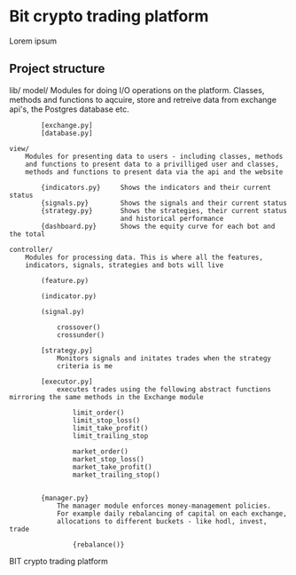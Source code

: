 # Bit crypto trading platform
Lorem ipsum

## Project structure

lib/
	model/
		Modules for doing I/O operations on  the platform. Classes, methods
		and functions to aqcuire, store and retreive data from exchange api's,
		the Postgres database etc.

			[exchange.py]
			[database.py]

	view/
		Modules for presenting data to users - including classes, methods
		and functions to present data to a privilliged user and classes,
		methods and functions to present data via the api and the website

			{indicators.py} 	Shows the indicators and their current status
			{signals.py} 		Shows the signals and their current status
			{strategy.py} 		Shows the strategies, their current status
								and historical performance
			{dashboard.py} 		Shows the equity curve for each bot and the total

	controller/
		Modules for processing data. This is where all the features,
		indicators, signals, strategies and bots will live

			(feature.py)

			(indicator.py)

			(signal.py)

				crossover()
				crossunder()

			[strategy.py]
				Monitors signals and initates trades when the strategy
				criteria is me

			[executor.py]
				executes trades using the following abstract functions mirroring the same methods in the Exchange module

					limit_order()
					limit_stop_loss()
					limit_take_profit()
					limit_trailing_stop

					market_order()
					market_stop_loss()
					market_take_profit()
					market_trailing_stop()


			{manager.py}
				The manager module enforces money-management policies.
				For example daily rebalancing of capital on each exchange,
				allocations to different buckets - like hodl, invest, trade

					{rebalance()}


BIT crypto trading platform
